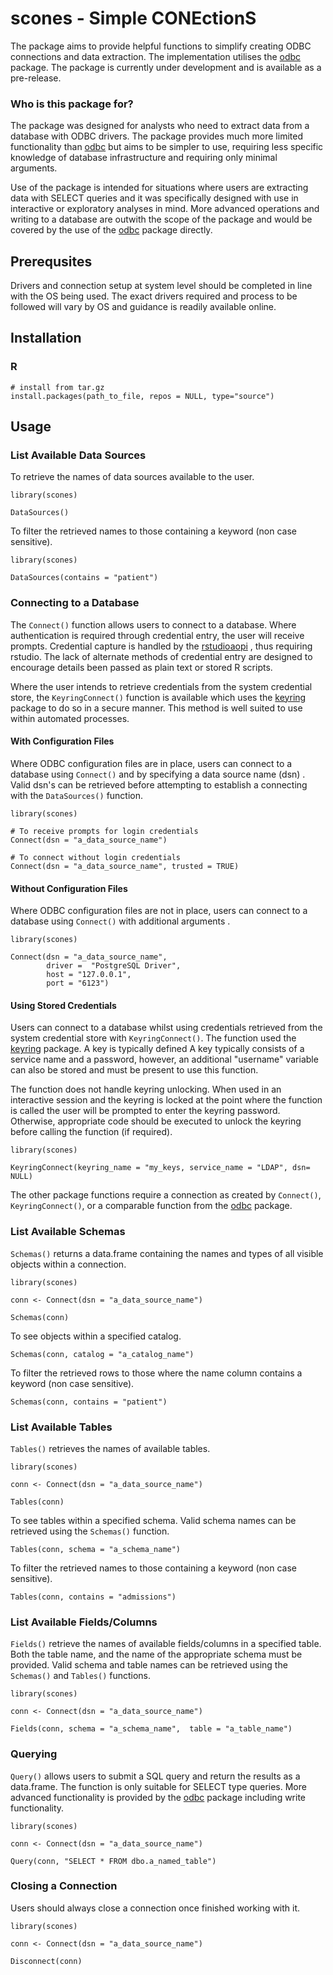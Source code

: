 # scones - Simple CONEctionS

The package aims to provide helpful functions to simplify creating ODBC connections and data extraction. The implementation utilises the [odbc](https://github.com/r-dbi/odbc) package.  The package is currently under development and is available as a pre-release.

### Who is this package for?
The package was designed for analysts who need to extract data from a database with ODBC drivers. The package provides much more limited functionality than [odbc](https://github.com/r-dbi/odbc) but aims to be simpler to use, requiring less specific knowledge of database infrastructure and requiring only minimal arguments.

Use of the package is intended for situations where users are extracting data with SELECT queries and it was specifically designed with use in interactive or exploratory analyses in mind. More advanced operations and writing to a database are outwith the scope of the package and would be covered by the use of the [odbc](https://github.com/r-dbi/odbc)  package directly.

## Prerequsites
Drivers and connection setup at system level should be completed in line with the OS being used. The exact drivers required and process to be followed will vary by OS and guidance is readily available online.

## Installation
### R
```
# install from tar.gz
install.packages(path_to_file, repos = NULL, type="source")
```

## Usage
### List Available  Data Sources
To retrieve the names of data sources available to the user.
```
library(scones)

DataSources()
```
To filter the retrieved names to those containing a keyword (non case sensitive). 
```
library(scones)

DataSources(contains = "patient")
```
### Connecting to a Database
The `Connect()` function allows users to connect to a database.  Where authentication is required through credential entry, the user will receive prompts.  Credential capture is handled by the  [rstudioaopi](https://github.com/rstudio/rstudioapi) , thus requiring rstudio. The lack of alternate methods of credential entry are designed to encourage details been passed as plain text or stored R scripts. 

Where the user intends to retrieve credentials from  the system credential store, the `KeyringConnect()` function is available which uses the [keyring]("https://github.com/r-lib/keyring") package to do so in a secure manner. This method is well suited to use within automated processes.

#### With Configuration Files

Where ODBC configuration files are in place, users can connect to a database using `Connect()` and by specifying a  data source name (dsn) .  Valid dsn's can be retrieved before attempting to establish a connecting with the `DataSources()` function.
```
library(scones)

# To receive prompts for login credentials
Connect(dsn = "a_data_source_name")

# To connect without login credentials
Connect(dsn = "a_data_source_name", trusted = TRUE)
```
#### Without Configuration Files
Where ODBC configuration files are not in place, users can connect to a database using `Connect()` with additional arguments . 
```
library(scones)

Connect(dsn = "a_data_source_name",
        driver =  "PostgreSQL Driver",
        host = "127.0.0.1",
        port = "6123")
```
#### Using Stored Credentials
Users can connect to a database whilst using credentials retrieved from the system credential store with `KeyringConnect()`. The function used the [keyring]("https://github.com/r-lib/keyring") package. A key is typically defined A key typically consists of a service name and a password, however, an additional "username" variable can also be stored and must be present to use this function.

The function does not handle keyring unlocking. When used in an interactive session and the keyring is locked at the point where the function is called the user will be prompted to enter the keyring password. Otherwise,  appropriate code should be executed to unlock the keyring before calling the function (if required).
```
library(scones)

KeyringConnect(keyring_name = "my_keys, service_name = "LDAP", dsn= NULL)
```

The other package functions require a connection as created by `Connect()`, `KeyringConnect()`, or a comparable function from the [odbc](https://github.com/r-dbi/odbc)  package.

### List Available Schemas
`Schemas()` returns a data.frame containing the names and types of all visible objects within a connection. 
```
library(scones)

conn <- Connect(dsn = "a_data_source_name")

Schemas(conn)
```
 To see objects within a specified catalog.
```
Schemas(conn, catalog = "a_catalog_name")
```
To filter the retrieved rows to those where the name column contains a keyword (non case sensitive). 
```
Schemas(conn, contains = "patient")
```

### List Available Tables
`Tables()` retrieves the names of available tables.
```
library(scones)

conn <- Connect(dsn = "a_data_source_name")

Tables(conn)
```
 To see tables within a specified schema. Valid schema names can be retrieved using the `Schemas()`  function.
```
Tables(conn, schema = "a_schema_name")
```
To filter the retrieved names to those containing a keyword (non case sensitive). 
```
Tables(conn, contains = "admissions")
```

### List Available Fields/Columns
`Fields()` retrieve the names of available fields/columns in a specified table. Both the table name, and the name of the appropriate schema must be provided. Valid schema and table names can be retrieved using the `Schemas()`  and  `Tables()` functions. 
```
library(scones)

conn <- Connect(dsn = "a_data_source_name")

Fields(conn, schema = "a_schema_name",  table = "a_table_name")
```

### Querying
`Query()` allows users to submit a SQL query and return the results as a data.frame. The function is only suitable for SELECT type queries. More advanced functionality is provided by the [odbc](https://github.com/r-dbi/odbc)  package including write functionality. 
```
library(scones)

conn <- Connect(dsn = "a_data_source_name")

Query(conn, "SELECT * FROM dbo.a_named_table")
```

### Closing a Connection
Users should always close a connection once finished working with it.
```
library(scones)

conn <- Connect(dsn = "a_data_source_name")

Disconnect(conn)
```
